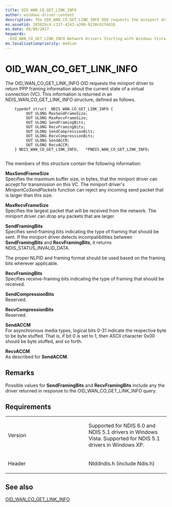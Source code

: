 ```yaml
---
title: OID_WAN_CO_GET_LINK_INFO
author: windows-driver-content
description: The OID_WAN_CO_GET_LINK_INFO OID requests the miniport driver to return PPP framing information about the current state of a virtual connection (VC). This information is returned in an NDIS_WAN_CO_GET_LINK_INFO structure, defined as follows.
ms.assetid: 26582bc4-c32f-4243-a208-9230c62f4d16
ms.date: 08/08/2017
keywords: 
 -OID_WAN_CO_GET_LINK_INFO Network Drivers Starting with Windows Vista
ms.localizationpriority: medium
---
```


# OID\_WAN\_CO\_GET\_LINK\_INFO


The OID\_WAN\_CO\_GET\_LINK\_INFO OID requests the miniport driver to return PPP framing information about the current state of a virtual connection (VC). This information is returned in an NDIS\_WAN\_CO\_GET\_LINK\_INFO structure, defined as follows.

```ManagedCPlusPlus
    typedef struct _NDIS_WAN_CO_GET_LINK_INFO {
         OUT ULONG MaxSendFrameSize;
         OUT ULONG MaxRecvFrameSize;
         OUT ULONG SendFramingBits;
         OUT ULONG RecvFramingBits;
         OUT ULONG SendCompressionBits;
         OUT ULONG RecvCompressionBits;
         OUT ULONG SendACCM;
         OUT ULONG RecvACCM;
    } NDIS_WAN_CO_GET_LINK_INFO,   *PNDIS_WAN_CO_GET_LINK_INFO;
  
```




The members of this structure contain the following information:

<a href="" id="maxsendframesize"></a>**MaxSendFrameSize**  
Specifies the maximum buffer size, in bytes, that the miniport driver can accept for transmission on this VC. The miniport driver's *MiniportCoSendPackets* function can reject any incoming send packet that is larger than this size.

<a href="" id="maxrecvframesize"></a>**MaxRecvFrameSize**  
Specifies the largest packet that will be received from the network. The miniport driver can drop any packets that are larger.

<a href="" id="sendframingbits"></a>**SendFramingBits**  
Specifies send-framing bits indicating the type of framing that should be sent. If the miniport driver detects incompatibilities between **SendFramingBits** and **RecvFramingBits**, it returns NDIS\_STATUS\_INVALID\_DATA.

The proper NLPID and framing format should be used based on the framing bits wherever applicable.

<a href="" id="recvframingbits"></a>**RecvFramingBits**  
Specifies receive-framing bits indicating the type of framing that should be received.

<a href="" id="sendcompressionbits"></a>**SendCompressionBits**  
Reserved.

<a href="" id="recvcompressionbits"></a>**RecvCompressionBits**  
Reserved.

<a href="" id="sendaccm"></a>**SendACCM**  
For asynchronous media types, logical bits 0-31 indicate the respective byte to be byte stuffed. That is, if bit 0 is set to 1, then ASCII character 0x00 should be byte stuffed, and so forth.

<a href="" id="recvaccm"></a>**RecvACCM**  
As described for **SendACCM**.

Remarks
-------

Possible values for **SendFramingBits** and **RecvFramingBits** include any the driver returned in response to the OID\_WAN\_CO\_GET\_LINK\_INFO query.

Requirements
------------

<table>
<colgroup>
<col width="50%" />
<col width="50%" />
</colgroup>
<tbody>
<tr class="odd">
<td><p>Version</p></td>
<td><p>Supported for NDIS 6.0 and NDIS 5.1 drivers in Windows Vista. Supported for NDIS 5.1 drivers in Windows XP.</p></td>
</tr>
<tr class="even">
<td><p>Header</p></td>
<td>Ntddndis.h (include Ndis.h)</td>
</tr>
</tbody>
</table>

## See also


[OID\_WAN\_CO\_GET\_LINK\_INFO](oid-wan-co-get-link-info.md)

 

 




